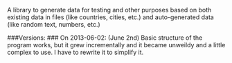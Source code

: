 A library to generate data for testing and other purposes based on both existing data in files (like countries, cities, etc.) and auto-generated data (like random text, numbers, etc.)

###Versions: ###
On 2013-06-02: (June 2nd) Basic structure of the program works, but it grew incrementally and it became unweildy and a little complex to use.  I have to rewrite it to simplify it.